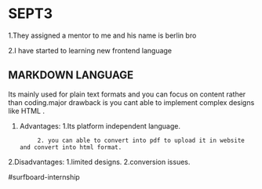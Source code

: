 # SEPT3

1.They assigned a mentor to me and his name is berlin bro

2.I have started to learning new frontend language 

## MARKDOWN LANGUAGE

Its mainly used for plain text formats and you can focus on content rather than coding.major drawback is you cant able to implement complex designs like HTML .


1. Advantages:
            1.Its platform independent language.

            2. you can able to convert into pdf to upload it in website and convert into html format.

2.Disadvantages:
            1.limited designs.
            2.conversion issues.





#surfboard-internship
